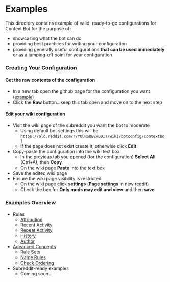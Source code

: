 # Examples

This directory contains example of valid, ready-to-go configurations for Context Bot for the purpose of:

* showcasing what the bot can do
* providing best practices for writing your configuration
* providing generally useful configurations **that can be used immediately** or as a jumping-off point for your configuration

### Creating Your Configuration

#### Get the raw contents of the configuration

* In a new tab open the github page for the configuration you want ([example](https://github.com/FoxxMD/reddit-context-bot/blob/master/src/Schema/Action.json))
* Click the **Raw** button...keep this tab open and move on to the next step

#### Edit your wiki configuration

* Visit the wiki page of the subreddit you want the bot to moderate
    * Using default bot settings this will be `https://old.reddit.com/r/YOURSUBERDDIT/wiki/botconfig/contextbot`
    * If the page does not exist create it, otherwise click **Edit**
* Copy-paste the configuration into the wiki text box
    * In the previous tab you opened (for the configuration) **Select All** (Ctrl+A), then **Copy**
    * On the wiki page **Paste** into the text box
* Save the edited wiki page
* Ensure the wiki page visibility is restricted
    * On the wiki page click **settings** (**Page settings** in new reddit)
    * Check the box for **Only mods may edit and view** and then **save**
    
### Examples Overview

* Rules
  * [Attribution](/examples/attribution)
  * [Recent Activity](/examples/recentActivity)
  * [Repeat Activity](/examples/repeatActivity)
  * [History](/examples/history)
  * [Author](/examples/author)
* [Advanced Concepts](/examples/advancedConcepts)
  * [Rule Sets](/examples/advancedConcepts/ruleSets.json5)
  * [Name Rules](/examples/advancedConcepts/ruleNameReuse.json5)
  * [Check Ordering](/examples/advancedConcepts)
* Subreddit-ready examples
  * Coming soon...
